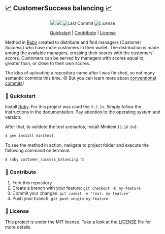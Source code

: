 ## :chart_with_upwards_trend: CustomerSuccess balancing :chart_with_upwards_trend:

<p align="center">
<img src='https://img.shields.io/github/languages/count/munyrasirio/ruby_customer_success_balancing?style=for-the-badge'>
<img src='https://img.shields.io/github/languages/code-size/munyrasirio/ruby_customer_success_balancing?style=for-the-badge'>
<img src="https://img.shields.io/github/last-commit/munyrasirio/ruby_customer_success_balancing?style=for-the-badge" alt="Last Commit" />
<img src="https://img.shields.io/github/license/munyrasirio/ruby_customer_success_balancing?style=for-the-badge" alt="License" />
</p>

<p align="center"> 
  <a href="#quickstart">Quickstart</a> | <a href="#contribute">Contribute</a> | <a href="#license">License</a>
</p>

Method in [Ruby](https://www.ruby-lang.org/en/documentation/) created to distribute and find managers (Customer Success) who have more customers in their wallet.
The distribution is made among the available managers, crossing their scores with the customers' scores. Customers can be served by managers with scores equal to, greater than, or close to their own scores.

The idea of ​​uploading a repository came after I was finished, so not many semantic commits this time. :disappointed_relieved:
But you can learn more about [conventional commits](https://www.conventionalcommits.org/en/v1.0.0/#summary)!

### :rocket: Quickstart <span id='quickstart'></span>

Install [Ruby](https://www.ruby-lang.org/en/downloads/). For this project was used the `3.2.2v`.
Simply follow the instructions in the documentation. Pay attention to the operating system and version.

After that, to validate the test scenarios, install Minitest (`5.18.0v`):

```bash
$ gem install minitest
```

To see the method in action, navigate to project folder and execute the following command on terminal:

```bash
$ ruby customer_success_balancing.rb
```

### :hugs: Contribute <span id='contribute'></span>

1. Fork this repository
2. Create a branch with your feature: `git checkout -b my-feature`
3. Commit your changes: `git commit -m 'feat: my feature'`
4. Push your branch: `git push origin my-feature`

### :page_with_curl: License <span id='license'></span>

This project is under the MIT license. Take a look at the [LICENSE](https://github.com/munyrasirio/nestjs-ecommerce-api/blob/main/LICENSE) file for more details.
